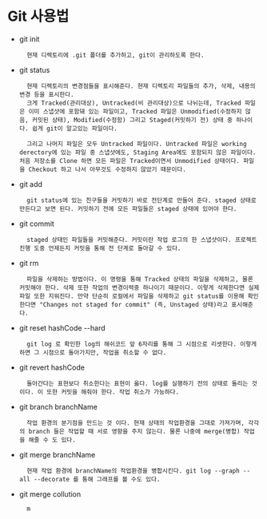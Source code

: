 # Git 사용법

- git init

        현재 디렉토리에 .git 폴더를 추가하고, git이 관리하도록 한다.

- git status

        현재 디렉토리의 변경점들을 표시해준다. 현재 디렉토리 파일들의 추가, 삭제, 내용의 변경 등을 표시한다. 
        크게 Tracked(관리대상), Untracked(비 관리대상)으로 나뉘는데, Tracked 파일은 이미 스냅샷에 포함돼 있는 파일이고, Tracked 파일은 Unmodified(수정하지 않음, 커밋된 상태), Modified(수정함) 그리고 Staged(커밋하기 전) 상태 중 하나이다. 쉽게 git이 알고있는 파일이다.

        그리고 나머지 파일은 모두 Untracked 파일이다. Untracked 파일은 working derectory에 있는 파일 중 스냅샷에도, Staging Area에도 포함되지 않은 파일이다. 처음 저장소를 Clone 하면 모든 파일은 Tracked이면서 Unmodified 상태이다. 파일을 Checkout 하고 나서 아무것도 수정하지 않았기 때문이다.
      

- git add

        git status에 있는 친구들을 커밋하기 바로 전단계로 만들어 준다. staged 상태로 만든다고 보면 된다. 커밋하기 전에 모든 파일들은 staged 상태에 있어야 한다.

- git commit

        staged 상태인 파일들을 커밋해준다. 커밋이란 작업 로그의 한 스냅샷이다. 프로젝트 진행 도중 언제든지 커밋을 통해 전 단계로 돌아갈 수 있다.

- git rm

        파일을 삭제하는 방법이다. 이 명령을 통해 Tracked 상태의 파일을 삭제하고, 물론 커밋해야 한다. 삭제 또한 작업의 변경이력중 하나이기 때문이다. 이렇게 삭제한다면 실제 파일 또한 지워진다. 만약 단순히 로컬에서 파일을 삭제하고 git status를 이용해 확인한다면 "Changes not staged for commit" (즉, Unstaged 상태)라고 표시해준다.

- git reset hashCode --hard

        git log 로 확인한 log의 해쉬코드 앞 6자리를 통해 그 시점으로 리셋한다. 이렇게 하면 그 시점으로 돌아가지만, 작업을 취소할 수 없다.

- git revert hashCode

        돌아간다는 표현보다 취소한다는 표현이 옳다. log를 실행하기 전의 상태로 돌리는 것 이다. 이 또한 커밋을 해줘야 한다. 작업 취소가 가능하다.

- git branch branchName


        작업 환경의 분기점을 만드는 것 이다. 현재 상태의 작업환경을 그대로 가져가며, 각각의 branch 들은 작업할 때 서로 영향을 주지 않는다. 물론 나중에 merge(병합) 작업을 해줄 수 도 있다.


- git merge branchName

        현재 작업 환경에 branchName의 작업환경을 병합시킨다. git log --graph --all --decorate 를 통해 그래프를 볼 수도 있다.

- git merge collution

        m 
